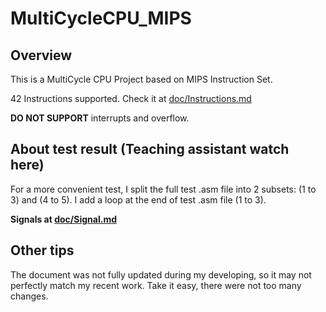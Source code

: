 # MultiCycleCPU_MIPS

## Overview

This is a MultiCycle CPU Project based on MIPS Instruction Set.

42 Instructions supported. Check it at [doc/Instructions.md](doc/Instructions.md)

**DO NOT SUPPORT** interrupts and overflow.

## About test result (Teaching assistant watch here)

For a more convenient test, I split the full test .asm file into 2 subsets: (1 to 3) and (4 to 5). I add a loop at the end of test .asm file (1 to 3).

**Signals at [doc/Signal.md](doc/Signal.md)**

## Other tips

The document was not fully updated during my developing, so it may not perfectly match my recent work. Take it easy, there were not too many changes.
